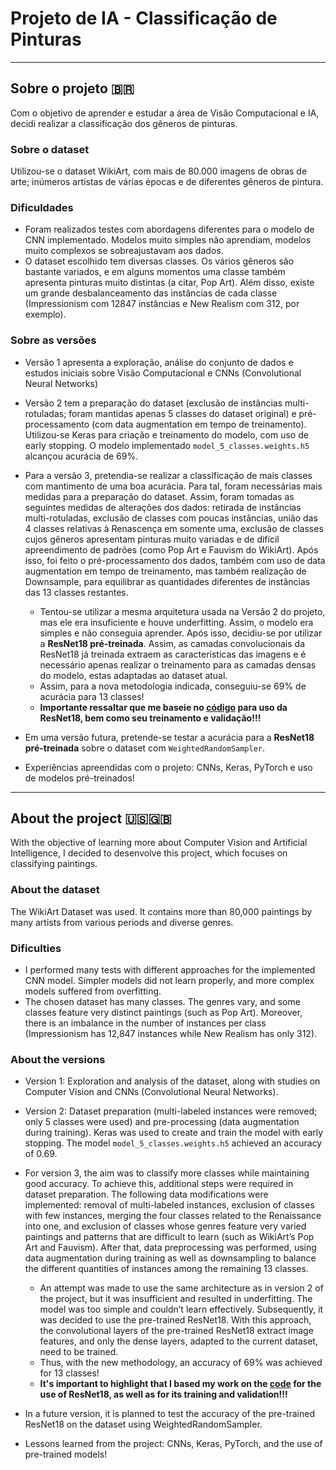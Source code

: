 # Projeto de IA - Classificação de Pinturas

---

## Sobre o projeto 🇧🇷

Com o objetivo de aprender e estudar a área de Visão Computacional e IA, decidi realizar a classificação dos gêneros de pinturas. 

### Sobre o dataset

Utilizou-se o dataset WikiArt, com mais de 80.000 imagens de obras de arte; inúmeros artistas de várias épocas e de diferentes gêneros de pintura.

### Dificuldades

- Foram realizados testes com abordagens diferentes para o modelo de CNN implementado. Modelos muito simples não aprendiam, modelos muito complexos se sobreajustavam aos dados.
- O dataset escolhido tem diversas classes. Os vários gêneros são bastante variados, e em alguns momentos uma classe também apresenta pinturas muito distintas (a citar, Pop Art). Além disso, existe um grande desbalanceamento das instâncias de cada classe (Impressionism com 12847 instâncias e New Realism com 312, por exemplo).

### Sobre as versões

- Versão 1 apresenta a exploração, análise do conjunto de dados e estudos iniciais sobre Visão Computacional e CNNs (Convolutional Neural Networks)
- Versão 2 tem a preparação do dataset (exclusão de instâncias multi-rotuladas; foram mantidas apenas 5 classes do dataset original) e pré-processamento (com data augmentation em tempo de treinamento). Utilizou-se Keras para criação e treinamento do modelo, com uso de early stopping. O modelo implementado `model_5_classes.weights.h5` alcançou acurácia de 69%.
- Para a versão 3, pretendia-se realizar a classificação de mais classes com mantimento de uma boa acurácia. Para tal, foram necessárias mais medidas para a preparação do dataset. Assim, foram tomadas as seguintes medidas de alterações dos dados: retirada de instâncias multi-rotuladas, exclusão de classes com poucas instâncias, união das 4 classes relativas à Renascença em somente uma, exclusão de classes cujos gêneros apresentam pinturas muito variadas e de difícil apreendimento de padrões (como Pop Art e Fauvism do WikiArt). Após isso, foi feito o pré-processamento dos dados, também com uso de data augmentation em tempo de treinamento, mas também realização de Downsample, para equilibrar as quantidades diferentes de instâncias das 13 classes restantes.
	- Tentou-se utilizar a mesma arquitetura usada na Versão 2 do projeto, mas ele era insuficiente e houve underfitting. Assim, o modelo era simples e não conseguia aprender. Após isso, decidiu-se por utilizar a **ResNet18 pré-treinada**. Assim, as camadas convolucionais da ResNet18 já treinada extraem as características das imagens e é necessário apenas realizar o treinamento para as camadas densas do modelo, estas adaptadas ao dataset atual.
 	- Assim, para a nova metodologia indicada, conseguiu-se 69% de acurácia para 13 classes!
  	- **Importante ressaltar que me baseie no [código](https://github.com/hubert10/ResNet18_from_Scratch_using_PyTorch) para uso da ResNet18, bem como seu treinamento e validação!!!**
- Em uma versão futura, pretende-se testar a acurácia para a  **ResNet18 pré-treinada** sobre o dataset com `WeightedRandomSampler`.

- Experiências apreendidas com o projeto: CNNs, Keras, PyTorch e uso de modelos pré-treinados!

---

## About the project 🇺🇸🇬🇧

With the objective of learning more about Computer Vision and Artificial Intelligence, I decided to desenvolve this project, which focuses on classifying paintings.

### About the dataset

The WikiArt Dataset was used. It contains more than 80,000 paintings by many artists from various periods and diverse genres.

### Dificulties

- I performed many tests with different approaches for the implemented CNN model. Simpler models did not learn properly, and more complex models suffered from overfitting.
- The chosen dataset has many classes. The genres vary, and some classes feature very distinct paintings (such as Pop Art). Moreover, there is an imbalance in the number of instances per class (Impressionism has 12,847 instances while New Realism has only 312).

### About the versions

- Version 1: Exploration and analysis of the dataset, along with studies on Computer Vision and CNNs (Convolutional Neural Networks).
- Version 2: Dataset preparation (multi-labeled instances were removed; only 5 classes were used) and pre-processing (data augmentation during training). Keras was used to create and train the model with early stopping. The model `model_5_classes.weights.h5` achieved an accuracy of 0.69.

- For version 3, the aim was to classify more classes while maintaining good accuracy. To achieve this, additional steps were required in dataset preparation. The following data modifications were implemented: removal of multi-labeled instances, exclusion of classes with few instances, merging the four classes related to the Renaissance into one, and exclusion of classes whose genres feature very varied paintings and patterns that are difficult to learn (such as WikiArt’s Pop Art and Fauvism). After that, data preprocessing was performed, using data augmentation during training as well as downsampling to balance the different quantities of instances among the remaining 13 classes.
	- An attempt was made to use the same architecture as in version 2 of the project, but it was insufficient and resulted in underfitting. The model was too simple and couldn’t learn effectively. Subsequently, it was decided to use the pre-trained ResNet18. With this approach, the convolutional layers of the pre-trained ResNet18 extract image features, and only the dense layers, adapted to the current dataset, need to be trained.
	- Thus, with the new methodology, an accuracy of 69% was achieved for 13 classes!
 	- ****It's important to highlight that I based my work on the [code](https://github.com/hubert10/ResNet18_from_Scratch_using_PyTorch) for the use of ResNet18, as well as for its training and validation!!!****

- In a future version, it is planned to test the accuracy of the pre-trained ResNet18 on the dataset using WeightedRandomSampler.
- Lessons learned from the project: CNNs, Keras, PyTorch, and the use of pre-trained models!
